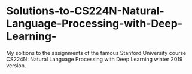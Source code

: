 # Solutions-to-CS224N-Natural-Language-Processing-with-Deep-Learning-
My soltions to the assignments of the famous Stanford University course CS224N: Natural Language Processing with Deep Learning winter 2019 version. 
